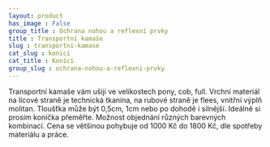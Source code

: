 ```yaml
---
layout: product
has_image : False
group_title : Ochrana nohou a reflexní prvky
title : Transportní kamaše
slug : transportni-kamase
cat_slug : konici
cat_title : Koníci
group_slug : ochrana-nohou-a-reflexni-prvky
---
```


Transportní kamaše vám ušiji ve velikostech pony, cob, full.
Vrchní materiál na lícové straně je technická tkanina, na rubové straně je flees, vnitřní výplň molitan.
Tloušťka může být 0,5cm, 1cm nebo po dohodě i silnější.
Ideálně si prosím koníčka přeměřte.
Možnost objednání různých barevných kombinací.
Cena se většinou pohybuje od 1000&nbsp;Kč do 1800&nbsp;Kč, dle spotřeby materiálu a práce.

